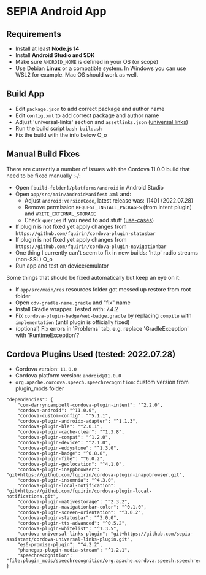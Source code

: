 # SEPIA Android App

## Requirements

- Install at least **Node.js 14**
- Install **Android Studio and SDK**
- Make sure `ANDROID_HOME` is defined in your OS (or scope)
- Use Debian **Linux** or a compatible system. In Windows you can use WSL2 for example. Mac OS should work as well.

## Build App

- Edit `package.json` to add correct package and author name
- Edit `config.xml` to add correct package and author name
- Adjust 'universal-links' section and `assetlinks.json` ([universal links](https://developer.android.com/training/app-links/verify-site-associations))
- Run the build script `bash build.sh`
- Fix the build with the info below O_o

## Manual Build Fixes

There are currently a number of issues with the Cordova 11.0.0 build that need to be fixed manually :-/:

- Open `[build-folder]/platforms/android` in Android Studio
- Open `app/src/main/AndroidManifest.xml` and:
  - Adjust `android:versionCode`, latest release was: 11401 (2022.07.28)
  - Remove permission `REQUEST_INSTALL_PACKAGES` (from intent plugin) and `WRITE_EXTERNAL_STORAGE`
  - Check `queries` if you need to add stuff ([use-cases](https://developer.android.com/training/package-visibility/use-cases))
- If plugin is not fixed yet apply changes from `https://github.com/fquirin/cordova-plugin-statusbar`
- If plugin is not fixed yet apply changes from `https://github.com/fquirin/cordova-plugin-navigationbar`
- One thing I currently can't seem to fix in new builds: 'http' radio streams (non-SSL) O_o
- Run app and test on device/emulator

Some things that should be fixed automatically but keep an eye on it:

- If `app/src/main/res` resources folder got messed up restore from root folder
- Open `cdv-gradle-name.gradle` and "fix" name
- Install Gradle wrapper. Tested with: 7.4.2
- Fix `cordova-plugin-badge/web-badge.gradle` by replacing `compile` with `implementation` (until plugin is officially fixed)
- (optional) Fix errors in 'Problems' tab, e.g. replace 'GradleException' with 'RuntimeException'?

## Cordova Plugins Used (tested: 2022.07.28)

- Cordova version: `11.0.0`
- Cordova platform version: `android@11.0.0`
- `org.apache.cordova.speech.speechrecognition`: custom version from plugin_mods folder

```
"dependencies": {
    "com-darryncampbell-cordova-plugin-intent": "^2.2.0",
    "cordova-android": "^11.0.0",
    "cordova-custom-config": "^5.1.1",
    "cordova-plugin-androidx-adapter": "^1.1.3",
    "cordova-plugin-ble": "^2.0.1",
    "cordova-plugin-cache-clear": "^1.3.8",
    "cordova-plugin-compat": "^1.2.0",
    "cordova-plugin-device": "^2.1.0",
    "cordova-plugin-eddystone": "^1.3.0",
    "cordova-plugin-badge": "^0.8.8",
    "cordova-plugin-file": "^6.0.2",
    "cordova-plugin-geolocation": "^4.1.0",
    "cordova-plugin-inappbrowser": "git+https://github.com/fquirin/cordova-plugin-inappbrowser.git",
    "cordova-plugin-insomnia": "^4.3.0",
    "cordova-plugin-local-notification": "git+https://github.com/fquirin/cordova-plugin-local-notifications.git",
    "cordova-plugin-nativestorage": "^2.3.2",
    "cordova-plugin-navigationbar-color": "^0.1.0",
    "cordova-plugin-screen-orientation": "^3.0.2",
    "cordova-plugin-statusbar": "^3.0.0",
    "cordova-plugin-tts-advanced": "^0.5.2",
    "cordova-plugin-whitelist": "^1.3.5",
    "cordova-universal-links-plugin": "git+https://github.com/sepia-assistant/cordova-universal-links-plugin.git",
    "es6-promise-plugin": "^4.2.2",
    "phonegap-plugin-media-stream": "^1.2.1",
    "speechrecognition": "file:plugin_mods/speechrecognition/org.apache.cordova.speech.speechrecognition"
}
```

